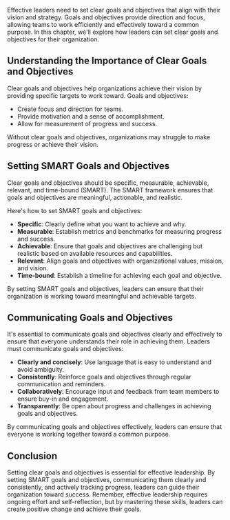 
Effective leaders need to set clear goals and objectives that align with their vision and strategy. Goals and objectives provide direction and focus, allowing teams to work efficiently and effectively toward a common purpose. In this chapter, we'll explore how leaders can set clear goals and objectives for their organization.

Understanding the Importance of Clear Goals and Objectives
----------------------------------------------------------

Clear goals and objectives help organizations achieve their vision by providing specific targets to work toward. Goals and objectives:

- Create focus and direction for teams.
- Provide motivation and a sense of accomplishment.
- Allow for measurement of progress and success.

Without clear goals and objectives, organizations may struggle to make progress or achieve their vision.

Setting SMART Goals and Objectives
----------------------------------

Clear goals and objectives should be specific, measurable, achievable, relevant, and time-bound (SMART). The SMART framework ensures that goals and objectives are meaningful, actionable, and realistic.

Here's how to set SMART goals and objectives:

- **Specific**: Clearly define what you want to achieve and why.
- **Measurable**: Establish metrics and benchmarks for measuring progress and success.
- **Achievable**: Ensure that goals and objectives are challenging but realistic based on available resources and capabilities.
- **Relevant**: Align goals and objectives with organizational values, mission, and vision.
- **Time-bound**: Establish a timeline for achieving each goal and objective.

By setting SMART goals and objectives, leaders can ensure that their organization is working toward meaningful and achievable targets.

Communicating Goals and Objectives
----------------------------------

It's essential to communicate goals and objectives clearly and effectively to ensure that everyone understands their role in achieving them. Leaders must communicate goals and objectives:

- **Clearly and concisely**: Use language that is easy to understand and avoid ambiguity.
- **Consistently**: Reinforce goals and objectives through regular communication and reminders.
- **Collaboratively**: Encourage input and feedback from team members to ensure buy-in and engagement.
- **Transparently**: Be open about progress and challenges in achieving goals and objectives.

By communicating goals and objectives effectively, leaders can ensure that everyone is working together toward a common purpose.

Conclusion
----------

Setting clear goals and objectives is essential for effective leadership. By setting SMART goals and objectives, communicating them clearly and consistently, and actively tracking progress, leaders can guide their organization toward success. Remember, effective leadership requires ongoing effort and self-reflection, but by mastering these skills, leaders can create positive change and achieve their goals.
